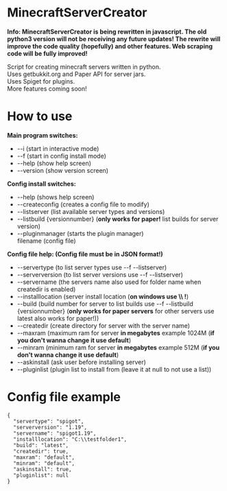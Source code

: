 # MinecraftServerCreator

**Info: MinecraftServerCreator is being rewritten in javascript. The old python3 version will not be receiving any future updates! The rewrite will improve the code quality (hopefully) and other features. Web scraping code will be fully improved!**

Script for creating minecraft servers written in python.\
Uses getbukkit.org and Paper API for server jars.\
Uses Spiget for plugins.\
More features coming soon!

# How to use

**Main program switches:**

- --i (start in interactive mode)
- --f (start in config install mode)
- --help (show help screen)
- --version (show version screen)

**Config install switches:**

- --help (shows help screen)
- --createconfig (creates a config file to modify)
- --listserver (list available server types and versions)
- --listbuild {versionnumber} (**only works for paper!** list builds for server version)
- --pluginmanager (starts the plugin manager)  
  filename (config file)

**Config file help: (Config file must be in JSON format!)**

- --servertype (to list server types use --f --listserver)
- --serverversion (to list server versions use --f --listserver)
- --servername (the servers name also used for folder name when createdir is enabled)
- --installlocation (server install location (**on windows use \\\ !**)
- --build (build number for server to list builds use --f --listbuild {versionnumber} (**only works for paper servers** for other servers use latest also works for paper!))
- --createdir (create directory for server with the server name)
- --maxram (maximum ram for server **in megabytes** example 1024M (**if you don't wanna change it use default**)
- --minram (minimum ram for server **in megabytes** example 512M (**if you don't wanna change it use default**)
- --askinstall (ask user before installing server)
- --pluginlist (plugin list to install from (leave it at null to not use a list))

# Config file example

    {
      "servertype": "spigot",
      "serverversion": "1.19",
      "servername": "spigot1.19",
      "installlocation": "C:\\testfolder1",
      "build": "latest",
      "createdir": true,
      "maxram": "default",
      "minram": "default",
      "askinstall": true,
      "pluginlist": null
    }
